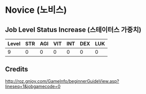 # Novice (노비스)

## Job Level Status Increase (스테이터스 가중치)

| Level | STR | AGI | VIT | INT | DEX | LUK |
| --- | --- | --- | --- | --- | --- | --- |
| 9   | 0   | 0   | 0   | 0   | 0   | 0   |

## Credits
http://roz.gnjoy.com/GameInfo/beginnerGuideView.asp?lineseq=1&jobgamecode=0
